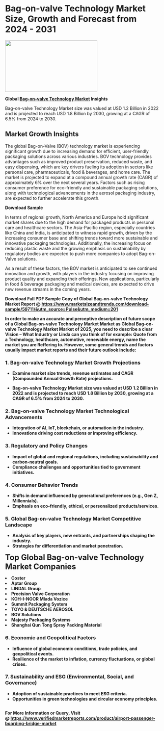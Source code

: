 <H1>Bag-on-valve Technology Market Size, Growth and Forecast from 2024 - 2031</H1><img class="aligncenter size-medium wp-image-584254" src="https://thirdeyenews.in/wp-content/uploads/2024/09/Global-Market-Research-300x168.jpeg" alt="" width="300" height="168" /><p><strong>Global&nbsp;<a href="https://www.marketsizeandtrends.com/download-sample/59711/&amp;utm_source=Pulse&amp;utm_medium=201">Bag-on-valve Technology Market</a> Insights</strong></p><p>Bag-on-valve Technology Market size was valued at USD 1.2 Billion in 2022 and is projected to reach USD 1.8 Billion by 2030, growing at a CAGR of 6.5% from 2024 to 2030.</p><p><h2>Market Growth Insights</h2> <p>The global Bag-on-Valve (BOV) technology market is experiencing significant growth due to increasing demand for efficient, user-friendly packaging solutions across various industries. BOV technology provides advantages such as improved product preservation, reduced waste, and easy dispensing, which are key drivers fueling its adoption in sectors like personal care, pharmaceuticals, food & beverages, and home care. The market is projected to expand at a compound annual growth rate (CAGR) of approximately 6% over the next several years. Factors such as rising consumer preference for eco-friendly and sustainable packaging solutions, along with technological advancements in the aerosol packaging industry, are expected to further accelerate this growth.</p> <p><strong>Download Sample</strong></p> <p>In terms of regional growth, North America and Europe hold significant market shares due to the high demand for packaged products in personal care and healthcare sectors. The Asia-Pacific region, especially countries like China and India, is anticipated to witness rapid growth, driven by the increasing consumer base and shifting trends toward more sustainable and innovative packaging technologies. Additionally, the increasing focus on reducing plastic waste and the growing emphasis on sustainability by regulatory bodies are expected to push more companies to adopt Bag-on-Valve solutions.</p> <p>As a result of these factors, the BOV market is anticipated to see continued innovation and growth, with players in the industry focusing on improving product quality and expanding their offerings. New applications, particularly in food & beverage packaging and medical devices, are expected to drive new revenue streams in the coming years.</p> <p><strong></p><p><span class=""><strong>Download Full PDF Sample Copy of Global Bag-on-valve Technology Market Report</strong> @ <a href="https://www.marketsizeandtrends.com/download-sample/59711/&amp;utm_source=Pulse&amp;utm_medium=201" target="_blank">https://www.marketsizeandtrends.com/download-sample/59711/&amp;utm_source=Pulse&amp;utm_medium=201</a></span></p><p>In order to make an accurate and perceptive description of future scope of a Global&nbsp;Bag-on-valve Technology Market Market as Global&nbsp;Bag-on-valve Technology Market Market of 2025, you need to describe a clear Vision &ndash; What Industry or Linda can you think of for example: Quote from a Technology, healthcare, automotive, renewable energy, name the market you are Reffering to. However, some general trends and factors usually impact market reports and their future outlook include:</p><h3>1.&nbsp;<strong>Bag-on-valve Technology Market Growth Projections</strong></h3><ul><li>Examine market size trends, revenue estimates and CAGR (Compounded Annual Growth Rate) projections.</li><li><p>Bag-on-valve Technology Market size was valued at USD 1.2 Billion in 2022 and is projected to reach USD 1.8 Billion by 2030, growing at a CAGR of 6.5% from 2024 to 2030.</p></li></ul><h3>2.&nbsp;<strong>Bag-on-valve Technology Market Technological Advancements</strong></h3><ul><li>Integration of AI, IoT, blockchain, or automation in the industry.</li><li>Innovations driving cost reductions or improving efficiency.</li></ul><h3>3.&nbsp;<strong>Regulatory and Policy Changes</strong></h3><ul><li>Impact of global and regional regulations, including sustainability and carbon-neutral goals.</li><li>Compliance challenges and opportunities tied to government initiatives.</li></ul><h3>4.&nbsp;<strong>Consumer Behavior Trends</strong></h3><ul><li>Shifts in demand influenced by generational preferences (e.g., Gen Z, Millennials).</li><li>Emphasis on eco-friendly, ethical, or personalized products/services.</li></ul><h3>5.&nbsp;<strong>Global Bag-on-valve Technology Market Competitive Landscape</strong></h3><ul><li>Analysis of key players, new entrants, and partnerships shaping the industry.</li><li>Strategies for differentiation and market penetration.</li></ul><p data-pm-slice="1 1 []"><span style="color: inherit; font-family: inherit; font-size: 25px;">Top Global Bag-on-valve Technology Market Companies</span></p><div class="" data-test-id=""><p><li>Coster</li><li> Aptar Group</li><li> LINDAL Group</li><li> Precision Valve Corporation</li><li> KOH-I-NOOR Mlada Vozice</li><li> Summit Packaging System</li><li> TOYO & DEUTSCHE AEROSOL</li><li> BOV Solutions</li><li> Majesty Packaging Systems</li><li> Shanghai Qun Tong Spray Packing Material</li></p></div><h3>6.&nbsp;<strong>Economic and Geopolitical Factors</strong></h3><ul><li>Influence of global economic conditions, trade policies, and geopolitical events.</li><li>Resilience of the market to inflation, currency fluctuations, or global crises.</li></ul><h3>7.&nbsp;<strong>Sustainability and ESG (Environmental, Social, and Governance)</strong></h3><ul><li>Adoption of sustainable practices to meet ESG criteria.</li><li>Opportunities in green technologies and circular economy principles.</li></ul><h2><strong style="font-size: 14px;">For More Information or Query, Visit @&nbsp;</strong><a style="background-color: #ffffff; font-size: 14px;" href="https://www.marketsizeandtrends.com/report/bag-on-valve-technology-market/" target="_blank">https://www.verifiedmarketreports.com/product/airport-passenger-boarding-bridge-market</a></h2>
